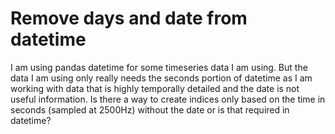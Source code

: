 
# Remove days and date from datetime

I am using pandas datetime for some timeseries data I am using.  But the data I am using only really needs the seconds portion of datetime as I am working with data that is highly temporally detailed and the date is not useful information.  Is there a way to create indices only based on the time in seconds (sampled at 2500Hz) without the date or is that required in datetime?

        